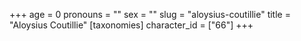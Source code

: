 +++
age = 0
pronouns = ""
sex = ""
slug = "aloysius-coutillie"
title = "Aloysius Coutillie"
[taxonomies]
character_id = ["66"]
+++


